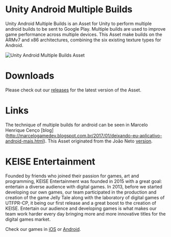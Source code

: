 # Unity Android Multiple Builds

Unity Android Multiple Builds is an Asset for Unity to perform multiple android builds to be sent to Google Play. Multiple builds are used to improve game performance across multiple devices. This Asset make builds on the ARMv7 and x86 architectures, combining the six existing texture types for Android.

![Unity Android Multiple Builds Asset](http://i.imgur.com/4gAojbx.png)

# Downloads

Please check out our [releases](https://github.com/keiseentertainment/UnityAndroidMultipleBuilds/releases) for the latest version of the Asset.

# Links

The technique of multiple builds for android can be seen in Marcelo Henrique Cenço [blog] (http://marcelogamedev.blogspot.com.br/2017/01/deixando-eu-aplicativo-android-mais.html).
This Asset originated from the João Neto [version](http://pastebin.com/pk1D4PaM).

# KEISE Entertainment

Founded by friends who joined their passion for games, art and programming, KEISE Entertainment was founded in 2015 with a great goal: entertain a diverse audience with digital games. In 2013, before we started developing our own games, our team participated in the production and creation of the game Jelly Tale along with the laboratory of digital games of UTFPR-CP, it being our first release and a great boost to the creation of KEISE. Entertain our audience and developing games is what makes our team work harder every day bringing more and more innovative titles for the digital games market.

Check our games in [iOS](https://itunes.apple.com/us/developer/felipe-de-assis-pinto/id1044070707) or [Android](https://play.google.com/store/apps/dev?id=4791237130239958826).
